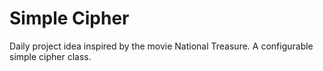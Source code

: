 # Simple Cipher

Daily project idea inspired by the movie National Treasure.  A configurable simple 
cipher class.